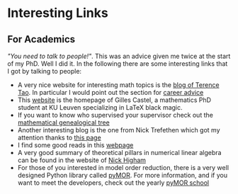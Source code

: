 # Interesting Links
<head>
  <meta charset="utf-8">
  <meta name="viewport" content="width=device-width">
  <title>MathJax example</title>
  <script src="https://polyfill.io/v3/polyfill.min.js?features=es6"></script>
  <script id="MathJax-script" async
          src="https://cdn.jsdelivr.net/npm/mathjax@3.0.1/es5/tex-mml-chtml.js">
  </script>
</head>

## For Academics
_"You need to talk to people!"_. This was an advice given me twice at the start of my PhD. Well I did it. In the following there are some interesting links that I got by talking to people:

- A very nice website for interesting math topics is the [blog of Terence Tao](https://terrytao.wordpress.com/). In particular I would point out the section for [career advice](https://terrytao.wordpress.com/career-advice/)
- This [website](https://castel.dev/) is the homepage of Gilles Castel, a mathematics PhD student at KU Leuven specializing in LaTeX black magic.
- If you want to know who supervised your supervisor check out the [mathematical genealogical tree](https://www.mathgenealogy.org/index.php)
- Another interesting blog is the one from Nick Trefethen which got my attention thanks to [this page](https://trefethen.net/2018/12/06/advice-for-an-applied-math-talk/)  
- I find some good reads in this [webpage](https://www.lesswrong.com/)
- A very good summary of theoretical pillars in numerical linear algebra can be found in the website of [Nick Higham](https://nhigham.com/2022/05/18/the-big-six-matrix-factorizations/)
- For those of you interested in model order reduction, there is a very well designed Python library called [pyMOR](https://pymor.org/). For more information, and if you want to meet the developers, check out the yearly [pyMOR school](https://2022.school.pymor.org/)

